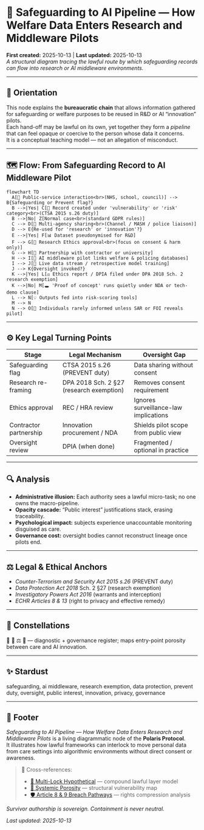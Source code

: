 # 🧠 Safeguarding to AI Pipeline — How Welfare Data Enters Research and Middleware Pilots  
**First created:** 2025-10-13 | **Last updated:** 2025-10-13  
*A structural diagram tracing the lawful route by which safeguarding records can flow into research or AI middleware environments.*

---

## 🧭 Orientation  
This node explains the **bureaucratic chain** that allows information gathered for safeguarding or welfare purposes to be reused in R&D or AI “innovation” pilots.  
Each hand-off may be lawful on its own, yet together they form a *pipeline* that can feel opaque or coercive to the person whose data it concerns.  
It is a conceptual teaching model — not an allegation of misconduct.

---

## 🗺  Flow: From Safeguarding Record to AI Middleware Pilot  

```mermaid
flowchart TD
  A[💬 Public-service interaction<br>(NHS, school, council)] --> B{Safeguarding or Prevent flag?}
  B -->|Yes| C[📂 Record created under 'vulnerability' or 'risk' category<br>(CTSA 2015 s.26 duty)]
  B -->|No| Z[Normal case<br>(standard GDPR rules)]
  C --> D[🔄 Multi-agency sharing<br>(Channel / MASH / police liaison)]
  D --> E{Re-used for 'research' or 'innovation'?}
  E -->|Yes| F[📊 Dataset pseudonymised for R&D]
  F --> G[🧠 Research Ethics approval<br>(focus on consent & harm only)]
  G --> H[🤝 Partnership with contractor or university]
  H --> I[🧩 AI middleware pilot links welfare & policing databases]
  I --> J[📡 Live data stream / retrospective model training]
  J --> K{Oversight invoked?}
  K -->|Yes| L[⚖️ Ethics report / DPIA filed under DPA 2018 Sch. 2 research exemption]
  K -->|No| M[🕳 'Proof of concept' runs quietly under NDA or tech-demo clause]
  L --> N[💡 Outputs fed into risk-scoring tools]
  M --> N
  N --> O[🪫 Individuals rarely informed unless SAR or FOI reveals pilot]
```

---

## ⚙️  Key Legal Turning Points  

| Stage | Legal Mechanism | Oversight Gap |
|--------|----------------|---------------|
| Safeguarding flag | CTSA 2015 s.26 (PREVENT duty) | Data sharing without consent |
| Research re-framing | DPA 2018 Sch. 2 §27 (research exemption) | Removes consent requirement |
| Ethics approval | REC / HRA review | Ignores surveillance-law implications |
| Contractor partnership | Innovation procurement / NDA | Shields pilot scope from public view |
| Oversight review | DPIA (when done) | Fragmented / optional in practice |

---

## 🔍  Analysis  
- **Administrative illusion:** Each authority sees a lawful micro-task; no one owns the macro-pipeline.  
- **Opacity cascade:** “Public interest” justifications stack, erasing traceability.  
- **Psychological impact:** subjects experience unaccountable monitoring disguised as care.  
- **Governance cost:** oversight bodies cannot reconstruct lineage once pilots end.

---

## ⚖️  Legal & Ethical Anchors  
- *Counter-Terrorism and Security Act 2015 s.26* (PREVENT duty)  
- *Data Protection Act 2018* Sch. 2 §27 (research exemption)  
- *Investigatory Powers Act 2016* (warrants and interception)  
- *ECHR Articles 8 & 13* (right to privacy and effective remedy)

---

## 🌌 Constellations  
🧿 🧠 ⚖️ 🔮 — diagnostic + governance register; maps entry-point porosity between care and AI innovation.

---

## ✨ Stardust  
safeguarding, ai middleware, research exemption, data protection, prevent duty, oversight, public interest, innovation, privacy, governance

---

## 🏮 Footer  
*Safeguarding to AI Pipeline — How Welfare Data Enters Research and Middleware Pilots* is a living diagrammatic node of the **Polaris Protocol**.  
It illustrates how lawful frameworks can interlock to move personal data from care settings into algorithmic environments without direct consent or awareness.

> 📡 Cross-references:  
> - [🧠 Multi-Lock Hypothetical](../🧠_multi_lock_hypothetical.md) — compound lawful layer model  
> - [🧱 Systemic Porosity](../🧱_systemic_porosity.md) — structural vulnerability map  
> - [🛡 Article 8 & 9 Breach Pathways](../🛡_article_8_&_9_breach_pathways.md) — rights compression analysis  

*Survivor authorship is sovereign. Containment is never neutral.*

_Last updated: 2025-10-13_
